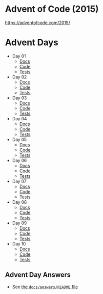# Advent of Code (2015)

https://adventofcode.com/2015/

# Advent Days

- Day 01
  - [Docs](https://github.com/urda/advent-of-code/blob/master/years/2015/docs/day_01.md)
  - [Code](https://github.com/urda/advent-of-code/tree/master/years/2015/src/advent_days/day_01)
  - [Tests](https://github.com/urda/advent-of-code/blob/master/years/2015/tests/advent_days/test_day_01.py)
- Day 02
  - [Docs](https://github.com/urda/advent-of-code/blob/master/years/2015/docs/day_02.md)
  - [Code](https://github.com/urda/advent-of-code/tree/master/years/2015/src/advent_days/day_02)
  - [Tests](https://github.com/urda/advent-of-code/blob/master/years/2015/tests/advent_days/test_day_02.py)
- Day 03
  - [Docs](https://github.com/urda/advent-of-code/blob/master/years/2015/docs/day_03.md)
  - [Code](https://github.com/urda/advent-of-code/tree/master/years/2015/src/advent_days/day_03)
  - [Tests](https://github.com/urda/advent-of-code/blob/master/years/2015/tests/advent_days/test_day_03.py)
- Day 04
  - [Docs](https://github.com/urda/advent-of-code/blob/master/years/2015/docs/day_04.md)
  - [Code](https://github.com/urda/advent-of-code/tree/master/years/2015/src/advent_days/day_04)
  - [Tests](https://github.com/urda/advent-of-code/blob/master/years/2015/tests/advent_days/test_day_04.py)
- Day 05
  - [Docs](https://github.com/urda/advent-of-code/blob/master/years/2015/docs/day_05.md)
  - [Code](https://github.com/urda/advent-of-code/tree/master/years/2015/src/advent_days/day_05)
  - [Tests](https://github.com/urda/advent-of-code/blob/master/years/2015/tests/advent_days/test_day_05.py)
- Day 06
  - [Docs](https://github.com/urda/advent-of-code/blob/master/years/2015/docs/day_06.md)
  - [Code](https://github.com/urda/advent-of-code/tree/master/years/2015/src/advent_days/day_06)
  - [Tests](https://github.com/urda/advent-of-code/blob/master/years/2015/tests/advent_days/test_day_06.py)
- Day 07
  - [Docs](https://github.com/urda/advent-of-code/blob/master/years/2015/docs/day_07.md)
  - [Code](https://github.com/urda/advent-of-code/tree/master/years/2015/src/advent_days/day_07)
  - [Tests](https://github.com/urda/advent-of-code/blob/master/years/2015/tests/advent_days/test_day_07.py)
- Day 08
  - [Docs](https://github.com/urda/advent-of-code/blob/master/years/2015/docs/day_08.md)
  - [Code](https://github.com/urda/advent-of-code/tree/master/years/2015/src/advent_days/day_08)
  - [Tests](https://github.com/urda/advent-of-code/blob/master/years/2015/tests/advent_days/test_day_08.py)
- Day 09
  - [Docs](https://github.com/urda/advent-of-code/blob/master/years/2015/docs/day_09.md)
  - [Code](https://github.com/urda/advent-of-code/tree/master/years/2015/src/advent_days/day_09)
  - [Tests](https://github.com/urda/advent-of-code/blob/master/years/2015/tests/advent_days/test_day_09.py)
- Day 10
  - [Docs](https://github.com/urda/advent-of-code/blob/master/years/2015/docs/day_10.md)
  - [Code](https://github.com/urda/advent-of-code/tree/master/years/2015/src/advent_days/day_10)
  - [Tests](https://github.com/urda/advent-of-code/blob/master/years/2015/tests/advent_days/test_day_10.py)

## Advent Day Answers

- See [the `docs/answers/README` file](https://github.com/urda/advent-of-code/blob/master/years/2015/docs/answers/README.md)

